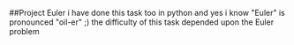 ##Project Euler
i have done this task too in python and yes i know "Euler" is pronounced "oil-er" ;)
the difficulty of this task depended upon the Euler problem 
